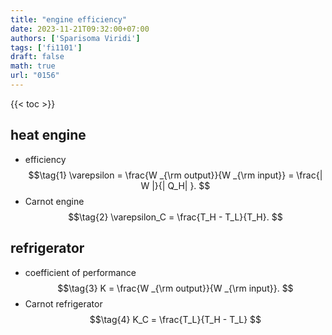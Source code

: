 ```yaml
---
title: "engine efficiency"
date: 2023-11-21T09:32:00+07:00
authors: ['Sparisoma Viridi']
tags: ['fi1101']
draft: false
math: true
url: "0156"
---
```

{{< toc >}}

## heat engine
+ efficiency
$$\tag{1}
\varepsilon = \frac{W _{\rm output}}{W _{\rm input}} = \frac{| W |}{| Q_H| }.
$$
+ Carnot engine
$$\tag{2}
\varepsilon_C = \frac{T_H - T_L}{T_H}.
$$

## refrigerator
+ coefficient of performance
$$\tag{3}
K = \frac{W _{\rm output}}{W _{\rm input}}.
$$
+ Carnot refrigerator
$$\tag{4}
K_C = \frac{T_L}{T_H - T_L}
$$

